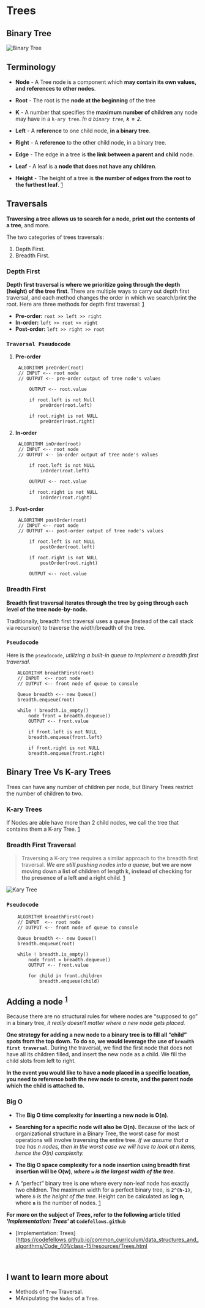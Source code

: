 # **Trees**

## **Binary Tree**

 ![Binary Tree](./binary_tree.png)

## Terminology
- **Node** - A Tree node is a component which __may contain its own values, and references to other nodes__.
- **Root** - The root is the __node at the beginning__ of the tree

- **K** - A number that specifies the __maximum number of children__ any node may have in a `k-ary tree`. _In a `binary tree`, **`k = 2`**_.

- **Left** - A **reference** to one child node, **in a binary tree**.

- **Right** - A **reference** to the other child node, in a binary tree.

- **Edge** - The edge in a tree is **the link between a parent and child** node.

- **Leaf** - A leaf is a **node that does not have any children**.
- **Height** - The height of a tree is **the number of edges from the root to the furthest leaf**. [1]





## **Traversals**
**Traversing a tree allows us to search for a node, print out the contents of a tree**, and more.

The two categories of trees traversals:
1. Depth First.
2. Breadth First.

### **Depth First**
**Depth first traversal is where we prioritize going through the depth (height) of the tree first**. There are multiple ways to carry out depth first traversal, and each method changes the order in which we search/print the root. Here are three methods for depth first traversal: [1]

- **Pre-order:** `root >> left >> right`
- **In-order:** `left >> root >> right`
- **Post-order:** `left >> right >> root`

### **`Traversal Pseudocode`**
1. **Pre-order**

        ALGORITHM preOrder(root)
        // INPUT <-- root node
        // OUTPUT <-- pre-order output of tree node's values

            OUTPUT <-- root.value

            if root.left is not Null
                preOrder(root.left)

            if root.right is not NULL
                preOrder(root.right)

2. **In-order**

        ALGORITHM inOrder(root)
        // INPUT <-- root node
        // OUTPUT <-- in-order output of tree node's values

            if root.left is not NULL
                inOrder(root.left)

            OUTPUT <-- root.value

            if root.right is not NULL
                inOrder(root.right)

3. **Post-order**

        ALGORITHM postOrder(root)
        // INPUT <-- root node
        // OUTPUT <-- post-order output of tree node's values

            if root.left is not NULL
                postOrder(root.left)

            if root.right is not NULL
                postOrder(root.right)

            OUTPUT <-- root.value


### **Breadth First**
**Breadth first traversal iterates through the tree by going through each level of the tree node-by-node.**

Traditionally, breadth first traversal uses a queue (instead of the call stack via recursion) to traverse the width/breadth of the tree. 

### **`Pseudocode`**
Here is the `pseudocode`, _utilizing a built-in queue to implement a breadth first traversal_.

        ALGORITHM breadthFirst(root)
        // INPUT  <-- root node
        // OUTPUT <-- front node of queue to console

        Queue breadth <-- new Queue()
        breadth.enqueue(root)

        while ! breadth.is_empty()
            node front = breadth.dequeue()
            OUTPUT <-- front.value

            if front.left is not NULL
            breadth.enqueue(front.left)

            if front.right is not NULL
            breadth.enqueue(front.right)

## **Binary Tree Vs K-ary Trees**

Trees can have any number of children per node, but Binary Trees restrict the number of children to two.

### **K-ary Trees**
If Nodes are able have more than 2 child nodes, we call the tree that contains them a K-ary Tree. [1]

### **Breadth First Traversal**
>Traversing a K-ary tree requires a similar approach to the breadth first traversal. **_We are still pushing nodes into a queue_**, **but we are now moving down a list of children of length k, instead of checking for the presence of a left and a right child**. [1]

 ![Kary Tree](./k_ary_tree.png)

### **`Pseudocode`**

        ALGORITHM breadthFirst(root)
        // INPUT  <-- root node
        // OUTPUT <-- front node of queue to console

        Queue breadth <-- new Queue()
        breadth.enqueue(root)

        while ! breadth.is_empty()
            node front = breadth.dequeue()
            OUTPUT <-- front.value

            for child in front.children
                breadth.enqueue(child)

## **Adding a node** <sup>[1]</sup>
Because there are no structural rules for where nodes are “supposed to go” in a binary tree, _it really doesn’t matter where a new node gets placed._

**One strategy for adding a new node to a binary tree is to fill all “child” spots from the top down. To do so, we would leverage the use of `breadth first traversal`**. During the traversal, we find the first node that does not have all its children filled, and insert the new node as a child. We fill the child slots from left to right.

**In the event you would like to have a node placed in a specific location, you need to reference both the new node to create, and the parent node which the child is attached to.**







### **Big O**
- The **Big O time complexity for inserting a new node is O(n)**.
- **Searching for a specific node will also be O(n).**
Because of the lack of organizational structure in a Binary Tree, the worst case for most operations will involve traversing the entire tree. _If we assume that a tree has n nodes, then in the worst case we will have to look at n items, hence the O(n) complexity._

- **The Big O space complexity for a node insertion using breadth first insertion will be O(w)**, **_where `w` is the largest width of the tree._**

- A “perfect” binary tree is one where every non-leaf node has exactly two children. The maximum width for a perfect binary tree, is **`2^(h-1)`**, where _`h` is the height of the tree_. Height can be calculated as **log n**, where **`n`** is the number of nodes. [1]



**For more on the subject of _Trees_, refer to the following article titled *'Implementation: Trees'* at `Codefellows.github`**
 - [Implementation: Trees](https://codefellows.github.io/common_curriculum/data_structures_and_algorithms/Code_401/class-15/resources/Trees.html
 


<br/>

## I want to learn more about
 - Methods of `Tree` Traversal.
 - MAnipulating the `Nodes` of a `Tree`.
 


[1]: 
[2]: 